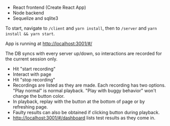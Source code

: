 - React frontend (Create React App)
- Node backend
- Sequelize and sqlite3



To start, navigate to `/client` and `yarn install`, then to `/server` and `yarn install && yarn start`.

App is running at [http://localhost:3001/#/](http://localhost:3001/#/)

The DB syncs with every server up/down, so interactions are recorded for the current session only.

- Hit "start recording"
- Interact with page
- Hit "stop recording"
- Recordings are listed as they are made. Each recording has two options. "Play normal" is normal playback. "Play with buggy behavior" won't change the button color.
- In playback, replay with the button at the bottom of page or by refreshing page.
- Faulty results can also be obtained if clicking button during playback.
- [http://localhost:3001/#/dashboard](http://localhost:3001/#/dashboard) lists test results as they come in.

